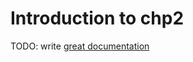 # Introduction to chp2

TODO: write [great documentation](http://jacobian.org/writing/what-to-write/)
